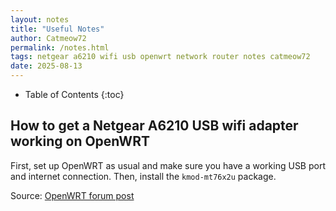 ```yaml
---
layout: notes
title: "Useful Notes"
author: Catmeow72
permalink: /notes.html
tags: netgear a6210 wifi usb openwrt network router notes catmeow72
date: 2025-08-13
---
```


* Table of Contents
{:toc}

## How to get a Netgear A6210 USB wifi adapter working on OpenWRT
First, set up OpenWRT as usual and make sure you have a working USB port and internet connection. Then, install the `kmod-mt76x2u` package.

Source: [OpenWRT forum post](https://forum.openwrt.org/t/openwrt-not-support-netgear-a6210/126000/8)
